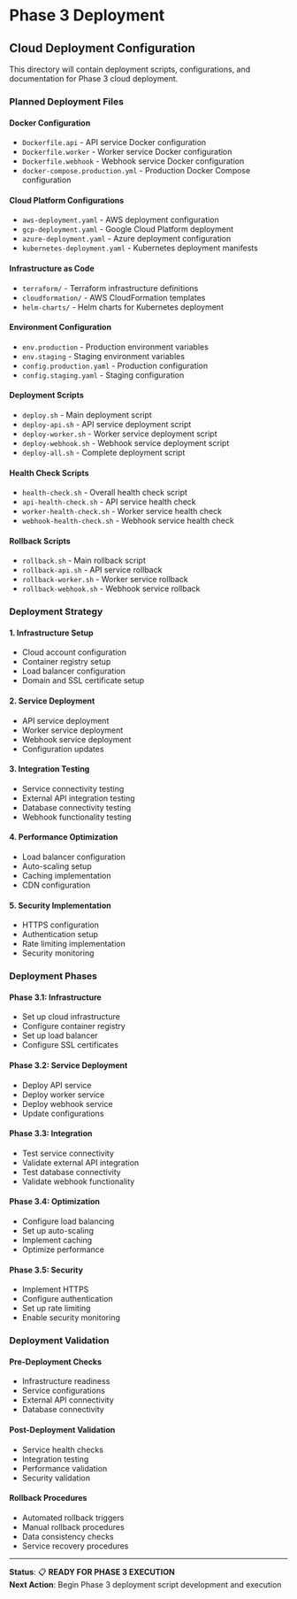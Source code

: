 # Phase 3 Deployment
## Cloud Deployment Configuration

This directory will contain deployment scripts, configurations, and documentation for Phase 3 cloud deployment.

### Planned Deployment Files

#### **Docker Configuration**
- `Dockerfile.api` - API service Docker configuration
- `Dockerfile.worker` - Worker service Docker configuration
- `Dockerfile.webhook` - Webhook service Docker configuration
- `docker-compose.production.yml` - Production Docker Compose configuration

#### **Cloud Platform Configurations**
- `aws-deployment.yaml` - AWS deployment configuration
- `gcp-deployment.yaml` - Google Cloud Platform deployment
- `azure-deployment.yaml` - Azure deployment configuration
- `kubernetes-deployment.yaml` - Kubernetes deployment manifests

#### **Infrastructure as Code**
- `terraform/` - Terraform infrastructure definitions
- `cloudformation/` - AWS CloudFormation templates
- `helm-charts/` - Helm charts for Kubernetes deployment

#### **Environment Configuration**
- `env.production` - Production environment variables
- `env.staging` - Staging environment variables
- `config.production.yaml` - Production configuration
- `config.staging.yaml` - Staging configuration

#### **Deployment Scripts**
- `deploy.sh` - Main deployment script
- `deploy-api.sh` - API service deployment script
- `deploy-worker.sh` - Worker service deployment script
- `deploy-webhook.sh` - Webhook service deployment script
- `deploy-all.sh` - Complete deployment script

#### **Health Check Scripts**
- `health-check.sh` - Overall health check script
- `api-health-check.sh` - API service health check
- `worker-health-check.sh` - Worker service health check
- `webhook-health-check.sh` - Webhook service health check

#### **Rollback Scripts**
- `rollback.sh` - Main rollback script
- `rollback-api.sh` - API service rollback
- `rollback-worker.sh` - Worker service rollback
- `rollback-webhook.sh` - Webhook service rollback

### Deployment Strategy

#### **1. Infrastructure Setup**
- Cloud account configuration
- Container registry setup
- Load balancer configuration
- Domain and SSL certificate setup

#### **2. Service Deployment**
- API service deployment
- Worker service deployment
- Webhook service deployment
- Configuration updates

#### **3. Integration Testing**
- Service connectivity testing
- External API integration testing
- Database connectivity testing
- Webhook functionality testing

#### **4. Performance Optimization**
- Load balancer configuration
- Auto-scaling setup
- Caching implementation
- CDN configuration

#### **5. Security Implementation**
- HTTPS configuration
- Authentication setup
- Rate limiting implementation
- Security monitoring

### Deployment Phases

#### **Phase 3.1: Infrastructure**
- Set up cloud infrastructure
- Configure container registry
- Set up load balancer
- Configure SSL certificates

#### **Phase 3.2: Service Deployment**
- Deploy API service
- Deploy worker service
- Deploy webhook service
- Update configurations

#### **Phase 3.3: Integration**
- Test service connectivity
- Validate external API integration
- Test database connectivity
- Validate webhook functionality

#### **Phase 3.4: Optimization**
- Configure load balancing
- Set up auto-scaling
- Implement caching
- Optimize performance

#### **Phase 3.5: Security**
- Implement HTTPS
- Configure authentication
- Set up rate limiting
- Enable security monitoring

### Deployment Validation

#### **Pre-Deployment Checks**
- Infrastructure readiness
- Service configurations
- External API connectivity
- Database connectivity

#### **Post-Deployment Validation**
- Service health checks
- Integration testing
- Performance validation
- Security validation

#### **Rollback Procedures**
- Automated rollback triggers
- Manual rollback procedures
- Data consistency checks
- Service recovery procedures

---

**Status**: 📋 **READY FOR PHASE 3 EXECUTION**  
**Next Action**: Begin Phase 3 deployment script development and execution


